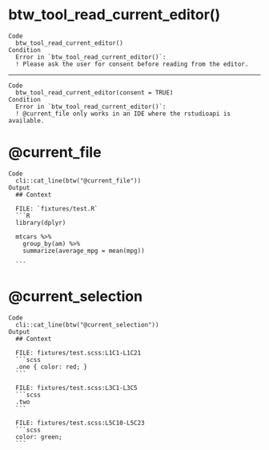 # btw_tool_read_current_editor()

    Code
      btw_tool_read_current_editor()
    Condition
      Error in `btw_tool_read_current_editor()`:
      ! Please ask the user for consent before reading from the editor.

---

    Code
      btw_tool_read_current_editor(consent = TRUE)
    Condition
      Error in `btw_tool_read_current_editor()`:
      ! @current_file only works in an IDE where the rstudioapi is available.

# @current_file

    Code
      cli::cat_line(btw("@current_file"))
    Output
      ## Context
      
      FILE: `fixtures/test.R`
      ```R
      library(dplyr)
      
      mtcars %>%
        group_by(am) %>%
        summarize(average_mpg = mean(mpg))
      
      ```

# @current_selection

    Code
      cli::cat_line(btw("@current_selection"))
    Output
      ## Context
      
      FILE: fixtures/test.scss:L1C1-L1C21
      ```scss
      .one { color: red; }
      ```
      
      FILE: fixtures/test.scss:L3C1-L3C5
      ```scss
      .two
      ```
      
      FILE: fixtures/test.scss:L5C10-L5C23
      ```scss
      color: green;
      ```

